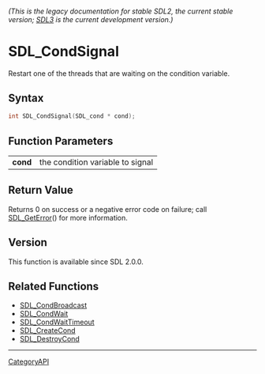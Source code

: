 ###### (This is the legacy documentation for stable SDL2, the current stable version; [SDL3](https://wiki.libsdl.org/SDL3/) is the current development version.)
# SDL_CondSignal

Restart one of the threads that are waiting on the condition variable.

## Syntax

```c
int SDL_CondSignal(SDL_cond * cond);

```

## Function Parameters

|              |                                  |
| ------------ | -------------------------------- |
| **cond**     | the condition variable to signal |

## Return Value

Returns 0 on success or a negative error code on failure; call
[SDL_GetError](SDL_GetError.md)() for more information.

## Version

This function is available since SDL 2.0.0.

## Related Functions

* [SDL_CondBroadcast](SDL_CondBroadcast.md)
* [SDL_CondWait](SDL_CondWait.md)
* [SDL_CondWaitTimeout](SDL_CondWaitTimeout.md)
* [SDL_CreateCond](SDL_CreateCond.md)
* [SDL_DestroyCond](SDL_DestroyCond.md)

----
[CategoryAPI](CategoryAPI.md)
